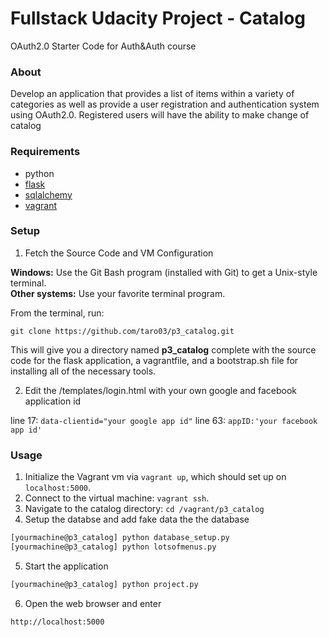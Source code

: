 # Fullstack Udacity Project - Catalog

OAuth2.0
Starter Code for Auth&amp;Auth course

### About
Develop an application that provides a list of items within a variety of categories as well as provide a user registration and authentication system using OAuth2.0. Registered users will have the ability to make change of catalog

### Requirements
* python
* [flask](http://flask.pocoo.org) 
* [sqlalchemy](http://www.sqlalchemy.org)
* [vagrant](https://www.vagrantup.com/downloads)

### Setup
1. Fetch the Source Code and VM Configuration

**Windows:** Use the Git Bash program (installed with Git) to get a Unix-style terminal.  
**Other systems:** Use your favorite terminal program.

From the terminal, run:

    git clone https://github.com/taro03/p3_catalog.git

This will give you a directory named **p3_catalog** complete with the source code for the flask application, a vagrantfile, and a bootstrap.sh file for installing all of the necessary tools. 

2. Edit the /templates/login.html with your own google and facebook application id

line 17:    `data-clientid="your google app id"`
line 63:    `appID:'your facebook app id'`



### Usage
1. Initialize the Vagrant vm via `vagrant up`, which should set up on `localhost:5000`.
2. Connect to the virtual machine: `vagrant ssh`.
3. Navigate to the catalog directory: `cd /vagrant/p3_catalog`
4. Setup the databse and add fake data the the database
```bash
[yourmachine@p3_catalog] python database_setup.py
[yourmachine@p3_catalog] python lotsofmenus.py
```
5. Start the application
```bash
[yourmachine@p3_catalog] python project.py
```
6. Open the web browser and enter
```bash
http://localhost:5000
```
